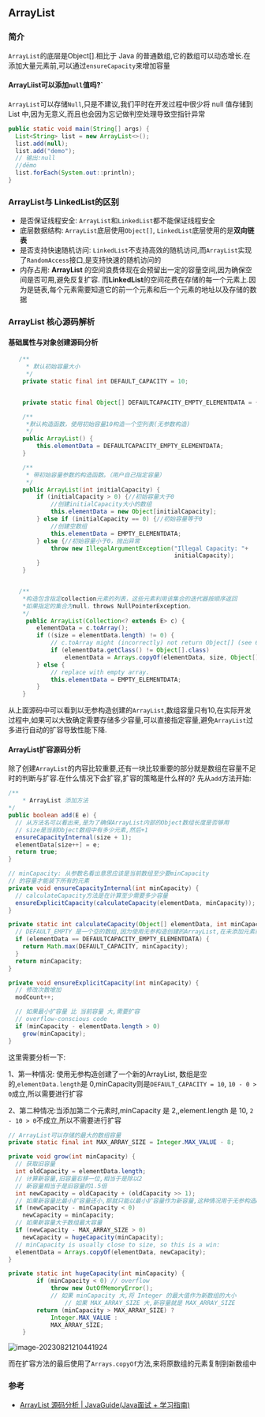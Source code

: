 ## ArrayList

### 简介

`ArrayList`的底层是Object[].相比于 Java 的普通数组,它的数组可以动态增长.在添加大量元素前,可以通过`ensureCapacity`来增加容量

#### ArrayLiist可以添加`null`值吗?`

`ArrayList`可以存储`Null`,只是不建议,我们平时在开发过程中很少将 null 值存储到 List 中,因为无意义,而且也会因为忘记做判空处理导致空指针异常

```java
public static void main(String[] args) {
  List<String> list = new ArrayList<>();
  list.add(null);
  list.add("demo");
  // 输出:null
  //dēmo	
  list.forEach(System.out::println);
}
```

### ArrayList与 LinkedList的区别

* 是否保证线程安全: `ArrayList`和`LinkedList`都不能保证线程安全
* 底层数据结构: `ArrayList`底层使用`Object[]`, `LinkedList`底层使用的是**双向链表**
* 是否支持快速随机访问: `LinkedList`不支持高效的随机访问,而`ArrayList`实现了`RandomAccess`接口,是支持快速的随机访问的
* 内存占用: **ArrayList** 的空间浪费体现在会预留出一定的容量空间,因为确保空间是否可用,避免反复扩容. 而**LinkedList**的空间花费在存储的每一个元素上.因为是链表,每个元素需要知道它的前一个元素和后一个元素的地址以及存储的数据

### ArrayList 核心源码解析

#### 基础属性与对象创建源码分析

```java
   /**
     * 默认初始容量大小
     */
    private static final int DEFAULT_CAPACITY = 10;


    private static final Object[] DEFAULTCAPACITY_EMPTY_ELEMENTDATA = {};

    /**
     *默认构造函数，使用初始容量10构造一个空列表(无参数构造)
     */
    public ArrayList() {
        this.elementData = DEFAULTCAPACITY_EMPTY_ELEMENTDATA;
    }

    /**
     * 带初始容量参数的构造函数。（用户自己指定容量）
     */
    public ArrayList(int initialCapacity) {
        if (initialCapacity > 0) {//初始容量大于0
            //创建initialCapacity大小的数组
            this.elementData = new Object[initialCapacity];
        } else if (initialCapacity == 0) {//初始容量等于0
            //创建空数组
            this.elementData = EMPTY_ELEMENTDATA;
        } else {//初始容量小于0，抛出异常
            throw new IllegalArgumentException("Illegal Capacity: "+
                                               initialCapacity);
        }
    }


   /**
    *构造包含指定collection元素的列表，这些元素利用该集合的迭代器按顺序返回
    *如果指定的集合为null，throws NullPointerException。
    */
     public ArrayList(Collection<? extends E> c) {
        elementData = c.toArray();
        if ((size = elementData.length) != 0) {
            // c.toArray might (incorrectly) not return Object[] (see 6260652)
            if (elementData.getClass() != Object[].class)
                elementData = Arrays.copyOf(elementData, size, Object[].class);
        } else {
            // replace with empty array.
            this.elementData = EMPTY_ELEMENTDATA;
        }
    }
```

从上面源码中可以看到以无参构造创建的`ArrayList`,数组容量只有10,在实际开发过程中,如果可以大致确定需要存储多少容量,可以直接指定容量,避免`ArrayList`过多进行自动的扩容导致性能下降.



#### ArrayList扩容源码分析

除了创建`ArrayList`的内容比较重要,还有一块比较重要的部分就是数组在容量不足时的判断与扩容.在什么情况下会扩容,扩容的策略是什么样的? 先从`add`方法开始:

```java
/**
	* ArrayList 添加方法
*/
public boolean add(E e) {
  // 从方法名可以看出来,是为了确保ArrayList内部的Object数组长度是否够用
  // size是当前Object数组中有多少元素,然后+1
  ensureCapacityInternal(size + 1); 
  elementData[size++] = e;
  return true;
}

// minCapacity: 从参数名看出意思应该是当前数组至少要minCapacity
// 的容量才能装下所有的元素
private void ensureCapacityInternal(int minCapacity) {
  // calculateCapacity方法是在计算至少需要多少容量
  ensureExplicitCapacity(calculateCapacity(elementData, minCapacity));
}

private static int calculateCapacity(Object[] elementData, int minCapacity) {
  // DEFAULT_EMPTY 是一个空的数组,因为使用无参构造创建的ArrayList,在未添加元素前就是使用的空的数组
  if (elementData == DEFAULTCAPACITY_EMPTY_ELEMENTDATA) {
    return Math.max(DEFAULT_CAPACITY, minCapacity);
  }
  return minCapacity;
}

private void ensureExplicitCapacity(int minCapacity) {
  // 修改次数增加
  modCount++;

  // 如果最小扩容量 比 当前容量 大,需要扩容
  // overflow-conscious code
  if (minCapacity - elementData.length > 0)
    grow(minCapacity);
}
```

这里需要分析一下:

1、第一种情况: 使用无参构造创建了一个新的ArrayList, 数组是空的,`elementData.length`是 0,minCapacity则是`DEFAULT_CAPACITY = 10`, `10 - 0 > 0`成立,所以需要进行扩容

2、第二种情况:当添加第二个元素时,minCapacity 是 2,,element.length 是 10, `2 - 10 > 0`不成立,所以不需要进行扩容



```java
// ArrayList可以存储的最大的数组容量
private static final int MAX_ARRAY_SIZE = Integer.MAX_VALUE - 8;

private void grow(int minCapacity) {
  // 获取旧容量
  int oldCapacity = elementData.length;
  // 计算新容量,旧容量右移一位,相当于是除以2
  // 新容量相当于是旧容量的1.5倍
  int newCapacity = oldCapacity + (oldCapacity >> 1);
  // 如果新容量比最小扩容量还小,那就只能以最小扩容量作为新容量,这种情况用于无参构造ArrayList刚创建,添加第一个元素的情况
  if (newCapacity - minCapacity < 0)
    newCapacity = minCapacity;
  // 如果新容量大于数组最大容量
  if (newCapacity - MAX_ARRAY_SIZE > 0)
    newCapacity = hugeCapacity(minCapacity);
  // minCapacity is usually close to size, so this is a win:
  elementData = Arrays.copyOf(elementData, newCapacity);
}

private static int hugeCapacity(int minCapacity) {
        if (minCapacity < 0) // overflow
            throw new OutOfMemoryError();
  			// 如果 minCapacity 大,将 Integer 的最大值作为新数组的大小
 				// 如果 MAX_ARRAY_SIZE 大,新容量就是 MAX_ARRAY_SIZE
        return (minCapacity > MAX_ARRAY_SIZE) ?
            Integer.MAX_VALUE :
            MAX_ARRAY_SIZE;
    }
```

![image-20230821210441924](https://cdn.misury.top/blog/image-20230821210441924.png)

而在扩容方法的最后使用了`Arrays.copyOf`方法,来将原数组的元素复制到新数组中

### 参考

* [ArrayList 源码分析 | JavaGuide(Java面试 + 学习指南)](https://javaguide.cn/java/collection/arraylist-source-code.html)